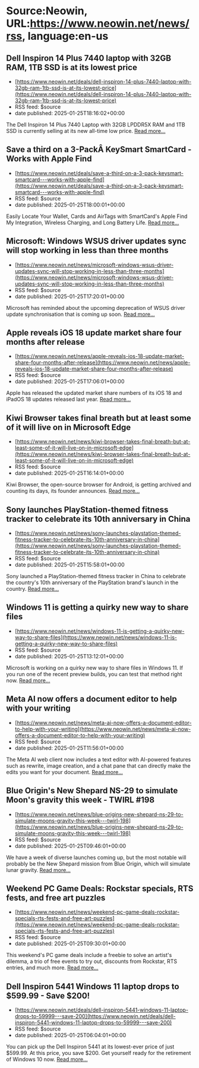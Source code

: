 # Source:Neowin, URL:https://www.neowin.net/news/rss, language:en-us

## Dell Inspiron 14 Plus 7440 laptop with 32GB RAM, 1TB SSD is at its lowest price
 - [https://www.neowin.net/deals/dell-inspiron-14-plus-7440-laptop-with-32gb-ram-1tb-ssd-is-at-its-lowest-price](https://www.neowin.net/deals/dell-inspiron-14-plus-7440-laptop-with-32gb-ram-1tb-ssd-is-at-its-lowest-price)
 - RSS feed: $source
 - date published: 2025-01-25T18:16:02+00:00

<div style="float:left;margin-right:10px;"><img src="https://cdn.neowin.com/news/images/uploaded/2025/01/1737823269_dell_inspiron_14_plus_7440_laptop_medium.jpg" alt="" /></div>The Dell Inspiron 14 Plus 7440 Laptop with 32GB LPDDR5X RAM and 1TB SSD is currently selling at its new all-time low price. <a href="https://www.neowin.net/deals/dell-inspiron-14-plus-7440-laptop-with-32gb-ram-1tb-ssd-is-at-its-lowest-price/">Read more...</a>

## Save a third on a 3-PackÂ KeySmart SmartCard - Works with Apple Find
 - [https://www.neowin.net/deals/save-a-third-on-a-3-pack-keysmart-smartcard---works-with-apple-find](https://www.neowin.net/deals/save-a-third-on-a-3-pack-keysmart-smartcard---works-with-apple-find)
 - RSS feed: $source
 - date published: 2025-01-25T18:00:01+00:00

<div style="float:left;margin-right:10px;"><img src="https://cdn.neowin.com/news/images/uploaded/2025/01/1737456960_product_xxxxx_product_shots1_medium.jpg" alt="" /></div>Easily Locate Your Wallet, Cards and AirTags with SmartCard&#039;s Apple Find My Integration, Wireless Charging, and Long Battery Life. <a href="https://www.neowin.net/deals/save-a-third-on-a-3-pack-keysmart-smartcard---works-with-apple-find/">Read more...</a>

## Microsoft: Windows WSUS driver updates sync will stop working in less than three months
 - [https://www.neowin.net/news/microsoft-windows-wsus-driver-updates-sync-will-stop-working-in-less-than-three-months](https://www.neowin.net/news/microsoft-windows-wsus-driver-updates-sync-will-stop-working-in-less-than-three-months)
 - RSS feed: $source
 - date published: 2025-01-25T17:20:01+00:00

<div style="float:left;margin-right:10px;"><img src="https://cdn.neowin.com/news/images/uploaded/2024/07/1720468663_windows_11_medium.jpg" alt="" /></div>Microsoft has reminded about the upcoming deprecation of WSUS driver update synchronisation that is coming up soon. <a href="https://www.neowin.net/news/microsoft-windows-wsus-driver-updates-sync-will-stop-working-in-less-than-three-months/">Read more...</a>

## Apple reveals iOS 18 update market share four months after release
 - [https://www.neowin.net/news/apple-reveals-ios-18-update-market-share-four-months-after-release](https://www.neowin.net/news/apple-reveals-ios-18-update-market-share-four-months-after-release)
 - RSS feed: $source
 - date published: 2025-01-25T17:06:01+00:00

<div style="float:left;margin-right:10px;"><img src="https://cdn.neowin.com/news/images/uploaded/2024/10/1729868164_iphone-16-pro_medium.jpg" alt="" /></div>Apple has released the updated market share numbers of its iOS 18 and iPadOS 18 updates released last year. <a href="https://www.neowin.net/news/apple-reveals-ios-18-update-market-share-four-months-after-release/">Read more...</a>

## Kiwi Browser takes final breath but at least some of it will live on in Microsoft Edge
 - [https://www.neowin.net/news/kiwi-browser-takes-final-breath-but-at-least-some-of-it-will-live-on-in-microsoft-edge](https://www.neowin.net/news/kiwi-browser-takes-final-breath-but-at-least-some-of-it-will-live-on-in-microsoft-edge)
 - RSS feed: $source
 - date published: 2025-01-25T16:14:01+00:00

<div style="float:left;margin-right:10px;"><img src="https://cdn.neowin.com/news/images/uploaded/2025/01/1737812771_kiwi_browser_medium.jpg" alt="" /></div>Kiwi Browser, the open-source browser for Android, is getting archived and counting its days, its founder announces. <a href="https://www.neowin.net/news/kiwi-browser-takes-final-breath-but-at-least-some-of-it-will-live-on-in-microsoft-edge/">Read more...</a>

## Sony launches PlayStation-themed fitness tracker to celebrate its 10th anniversary in China
 - [https://www.neowin.net/news/sony-launches-playstation-themed-fitness-tracker-to-celebrate-its-10th-anniversary-in-china](https://www.neowin.net/news/sony-launches-playstation-themed-fitness-tracker-to-celebrate-its-10th-anniversary-in-china)
 - RSS feed: $source
 - date published: 2025-01-25T15:58:01+00:00

<div style="float:left;margin-right:10px;"><img src="https://cdn.neowin.com/news/images/uploaded/2025/01/1737809435_playstation_xiaomi_smart_band_9_pro_medium.jpg" alt="" /></div>Sony launched a PlayStation-themed fitness tracker in China to celebrate the country&#039;s 10th anniversary of the PlayStation brand&#039;s launch in the country. <a href="https://www.neowin.net/news/sony-launches-playstation-themed-fitness-tracker-to-celebrate-its-10th-anniversary-in-china/">Read more...</a>

## Windows 11 is getting a quirky new way to share files
 - [https://www.neowin.net/news/windows-11-is-getting-a-quirky-new-way-to-share-files](https://www.neowin.net/news/windows-11-is-getting-a-quirky-new-way-to-share-files)
 - RSS feed: $source
 - date published: 2025-01-25T13:12:01+00:00

<div style="float:left;margin-right:10px;"><img src="https://cdn.neowin.com/news/images/uploaded/2024/07/1721981905_windows_11_medium.jpg" alt="" /></div>Microsoft is working on a quirky new way to share files in Windows 11. If you run one of the recent preview builds, you can test that method right now. <a href="https://www.neowin.net/news/windows-11-is-getting-a-quirky-new-way-to-share-files/">Read more...</a>

## Meta AI now offers a document editor to help with your writing
 - [https://www.neowin.net/news/meta-ai-now-offers-a-document-editor-to-help-with-your-writing](https://www.neowin.net/news/meta-ai-now-offers-a-document-editor-to-help-with-your-writing)
 - RSS feed: $source
 - date published: 2025-01-25T11:56:01+00:00

<div style="float:left;margin-right:10px;"><img src="https://cdn.neowin.com/news/images/uploaded/2025/01/1737804786_meta-ai-editor_medium.jpg" alt="" /></div>The Meta AI web client now includes a text editor with AI-powered features such as rewrite, image creation, and a chat pane that can directly make the edits you want for your document. <a href="https://www.neowin.net/news/meta-ai-now-offers-a-document-editor-to-help-with-your-writing/">Read more...</a>

## Blue Origin's New Shepard NS-29 to simulate Moon's gravity this week - TWIRL #198
 - [https://www.neowin.net/news/blue-origins-new-shepard-ns-29-to-simulate-moons-gravity-this-week---twirl-198](https://www.neowin.net/news/blue-origins-new-shepard-ns-29-to-simulate-moons-gravity-this-week---twirl-198)
 - RSS feed: $source
 - date published: 2025-01-25T09:46:01+00:00

<div style="float:left;margin-right:10px;"><img src="https://cdn.neowin.com/news/images/uploaded/2025/01/1737793756_twirl-198_medium.jpg" alt="" /></div>We have a week of diverse launches coming up, but the most notable will probably be the New Shepard mission from Blue Origin, which will simulate lunar gravity. <a href="https://www.neowin.net/news/blue-origins-new-shepard-ns-29-to-simulate-moons-gravity-this-week---twirl-198/">Read more...</a>

## Weekend PC Game Deals: Rockstar specials, RTS fests, and free art puzzles
 - [https://www.neowin.net/news/weekend-pc-game-deals-rockstar-specials-rts-fests-and-free-art-puzzles](https://www.neowin.net/news/weekend-pc-game-deals-rockstar-specials-rts-fests-and-free-art-puzzles)
 - RSS feed: $source
 - date published: 2025-01-25T09:30:01+00:00

<div style="float:left;margin-right:10px;"><img src="https://cdn.neowin.com/news/images/uploaded/2019/03/1551472886_5_medium.jpg" alt="" /></div>This weekend&#039;s PC game deals include a freebie to solve an artist&#039;s dilemma, a trio of free events to try out, discounts from Rockstar, RTS entries, and much more. <a href="https://www.neowin.net/news/weekend-pc-game-deals-rockstar-specials-rts-fests-and-free-art-puzzles/">Read more...</a>

## Dell Inspiron 5441 Windows 11 laptop drops to $599.99 - Save $200!
 - [https://www.neowin.net/deals/dell-inspiron-5441-windows-11-laptop-drops-to-59999---save-200](https://www.neowin.net/deals/dell-inspiron-5441-windows-11-laptop-drops-to-59999---save-200)
 - RSS feed: $source
 - date published: 2025-01-25T06:04:01+00:00

<div style="float:left;margin-right:10px;"><img src="https://cdn.neowin.com/news/images/uploaded/2025/01/1737784043_71oks0zttcl._ac_sl1500__medium.jpg" alt="" /></div>You can pick up the Dell Inspiron 5441 at its lowest-ever price of just $599.99. At this price, you save $200. Get yourself ready for the retirement of Windows 10 now. <a href="https://www.neowin.net/deals/dell-inspiron-5441-windows-11-laptop-drops-to-59999---save-200/">Read more...</a>

